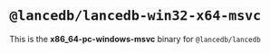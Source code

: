 # `@lancedb/lancedb-win32-x64-msvc`

This is the **x86_64-pc-windows-msvc** binary for `@lancedb/lancedb`

